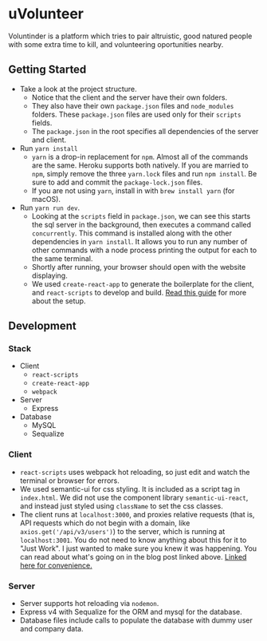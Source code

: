 # uVolunteer

Voluntinder is a platform which tries to pair altruistic, good natured people with some extra time to kill, and volunteering oportunities nearby.

## Getting Started

* Take a look at the project structure.
  * Notice that the client and the server have their own folders.
  * They also have their own `package.json` files and `node_modules` folders. These `package.json` files are used only for their `scripts` fields.
  * The `package.json` in the root specifies all dependencies of the server and client.
* Run `yarn install`
  * `yarn` is a drop-in replacement for `npm`. Almost all of the commands are the same. Heroku supports both natively. If you are married to `npm`, simply remove the three `yarn.lock` files and run `npm install`. Be sure to add and commit the `package-lock.json` files.
  * If you are not using `yarn`, install in with `brew install yarn` (for macOS).
* Run `yarn run dev`.
  * Looking at the `scripts` field in `package.json`, we can see this starts the sql server in the background, then executes a command called `concurrently`. This command is installed along with the other dependencies in `yarn install`. It allows you to run any number of other commands with a node process printing the output for each to the same terminal.
  * Shortly after running, your browser should open with the website displaying.
  * We used `create-react-app` to generate the boilerplate for the client, and `react-scripts` to develop and build. [Read this guide](https://www.fullstackreact.com/articles/using-create-react-app-with-a-server/) for more about the setup.

## Development

### Stack

* Client
  * `react-scripts`
  * `create-react-app`
  * `webpack`
* Server
  * Express
* Database
  * MySQL
  * Sequalize

### Client

* `react-scripts` uses webpack hot reloading, so just edit and watch the terminal or browser for errors.
* We used semantic-ui for css styling. It is included as a script tag in `index.html`. We did not use the component library `semantic-ui-react`, and instead just styled using `className` to set the css classes.
* The client runs at `localhost:3000`, and proxies relative requests (that is, API requests which do not begin with a domain, like `axios.get('/api/v3/users')`) to the server, which is running at `localhost:3001`. You do not need to know anything about this for it to "Just Work". I just wanted to make sure you knew it was happening. You can read about what's going on in the blog post linked above. [Linked here for convenience.](https://www.fullstackreact.com/articles/using-create-react-app-with-a-server/)

### Server

* Server supports hot reloading via `nodemon`.
* Express v4 with Sequalize for the ORM and mysql for the database.
* Database files include calls to populate the database with dummy user and company data.
